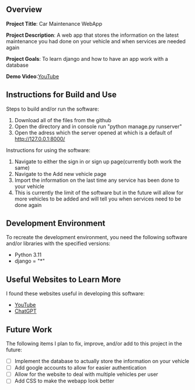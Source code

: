 ## Overview

**Project Title**: Car Maintenance WebApp

**Project Description**: A web app that stores the information on the latest maintenance you had done on your vehicle and when services are needed again

**Project Goals**: To learn django and how to have an app work with a database

**Demo Video**:[YouTube](https://youtu.be/DMI5R1FSOjk)

## Instructions for Build and Use

Steps to build and/or run the software:

1. Download all of the files from the github
2. Open the directory and in console run "python manage.py runserver"
3. Open the adress which the server opened at which is a default of http://127.0.0.1:8000/

Instructions for using the software:

1. Navigate to either the sign in or sign up page(currently both work the same)
2. Navigate to the Add new vehicle page
3. Import the information on the last time any service has been done to your vehicle
4. This is currently the limit of the software but in the future will allow for more vehicles to be added and
   will tell you when services need to be done again

## Development Environment 

To recreate the development environment, you need the following software and/or libraries with the specified versions:

* Python 3.11
* django = "*"

## Useful Websites to Learn More

I found these websites useful in developing this software:

* [YouTube](https://www.youtube.com/watch?v=rHux0gMZ3Eg)
* [ChatGPT](https://chatgpt.com/)

## Future Work

The following items I plan to fix, improve, and/or add to this project in the future:

* [ ] Implement the database to actually store the information on your vehicle
* [ ] Add google accounts to allow for easier authentication
* [ ] Allow for the website to deal with multiple vehicles per user
* [ ] Add CSS to make the webapp look better
